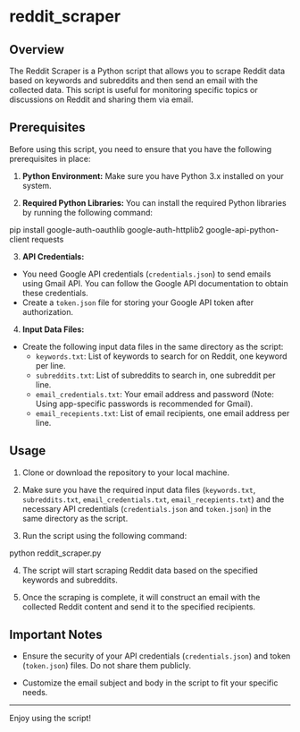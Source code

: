 # reddit_scraper

## Overview

The Reddit Scraper is a Python script that allows you to scrape Reddit data based on keywords and subreddits and then send an email with the collected data. This script is useful for monitoring specific topics or discussions on Reddit and sharing them via email.

## Prerequisites

Before using this script, you need to ensure that you have the following prerequisites in place:

1. **Python Environment:** Make sure you have Python 3.x installed on your system.

2. **Required Python Libraries:** You can install the required Python libraries by running the following command:

pip install google-auth-oauthlib google-auth-httplib2 google-api-python-client requests

3. **API Credentials:**
- You need Google API credentials (`credentials.json`) to send emails using Gmail API. You can follow the Google API documentation to obtain these credentials.
- Create a `token.json` file for storing your Google API token after authorization.

4. **Input Data Files:**
- Create the following input data files in the same directory as the script:
  - `keywords.txt`: List of keywords to search for on Reddit, one keyword per line.
  - `subreddits.txt`: List of subreddits to search in, one subreddit per line.
  - `email_credentials.txt`: Your email address and password (Note: Using app-specific passwords is recommended for Gmail).
  - `email_recepients.txt`: List of email recipients, one email address per line.

## Usage

1. Clone or download the repository to your local machine.

2. Make sure you have the required input data files (`keywords.txt`, `subreddits.txt`, `email_credentials.txt`, `email_recepients.txt`) and the necessary API credentials (`credentials.json` and `token.json`) in the same directory as the script.

3. Run the script using the following command:

python reddit_scraper.py

4. The script will start scraping Reddit data based on the specified keywords and subreddits.

5. Once the scraping is complete, it will construct an email with the collected Reddit content and send it to the specified recipients.

## Important Notes

- Ensure the security of your API credentials (`credentials.json`) and token (`token.json`) files. Do not share them publicly.

- Customize the email subject and body in the script to fit your specific needs.

---

Enjoy using the script!
